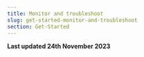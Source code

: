 ```yaml
---
title: Monitor and troubleshoot
slug: get-started-monitor-and-troubleshoot
section: Get-Started
---
```


**Last updated 24th November 2023**

